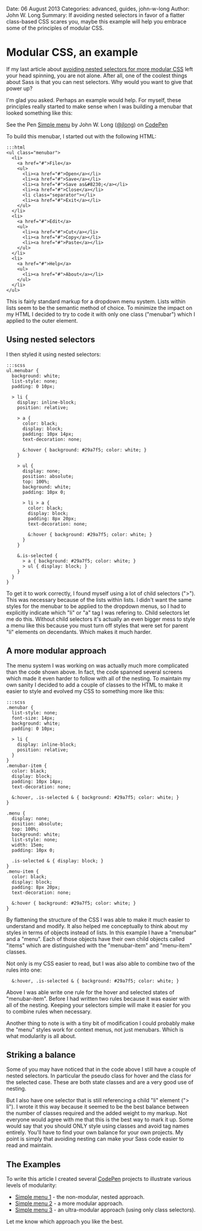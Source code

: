 Date: 06 August 2013
Categories: advanced, guides, john-w-long
Author: John W. Long
Summary: If avoiding nested selectors in favor of a flatter class-based CSS scares you, maybe this example will help you embrace some of the principles of modular CSS.

# Modular CSS, an example

If my last article about [avoiding nested selectors for more modular CSS](http://thesassway.com/intermediate/avoid-nested-selectors-for-more-modular-css) left your head spinning, you are not alone. After all, one of the coolest things about Sass is that you can nest selectors. Why would you want to give that power up?

I'm glad you asked. Perhaps an example would help. For myself, these principles really started to make sense when I was building a menubar that looked something like this:

<p data-height="300" data-theme-id="394" data-slug-hash="jJhbI" data-user="jlong" data-default-tab="result" class='codepen'>See the Pen <a href='http://codepen.io/jlong/pen/jJhbI'>Simple menu</a> by John W. Long (<a href='http://codepen.io/jlong'>@jlong</a>) on <a href='http://codepen.io'>CodePen</a></p>
<script async src="http://codepen.io/assets/embed/ei.js"></script>

To build this menubar, I started out with the following HTML:

    :::html
    <ul class="menubar">
      <li>
        <a href="#">File</a>
        <ul>
          <li><a href="#">Open</a></li>
          <li><a href="#">Save</a></li>
          <li><a href="#">Save as&#8230;</a></li>
          <li><a href="#">Close</a></li>
          <li class="separator"></li>
          <li><a href="#">Exit</a></li>
        </ul>
      </li>
      <li>
        <a href="#">Edit</a>
        <ul>
          <li><a href="#">Cut</a></li>
          <li><a href="#">Copy</a></li>
          <li><a href="#">Paste</a></li>
        </ul>
      </li>
      <li>
        <a href="#">Help</a>
        <ul>
          <li><a href="#">About</a></li>
        </ul>
      </li>
    </ul>

This is fairly standard markup for a dropdown menu system. Lists within lists seem to be the semantic method of choice. To minimize the impact on my HTML I decided to try to code it with only one class ("menubar") which I applied to the outer element.


## Using nested selectors

I then styled it using nested selectors:

    :::scss
    ul.menubar {
      background: white;
      list-style: none;
      padding: 0 10px;

      > li {
        display: inline-block;
        position: relative;

        > a {
          color: black;
          display: block;
          padding: 10px 14px;
          text-decoration: none;

          &:hover { background: #29a7f5; color: white; }
        }

        > ul {
          display: none;
          position: absolute;
          top: 100%;
          background: white;
          padding: 10px 0;

          > li > a {
            color: black;
            display: block;
            padding: 8px 20px;
            text-decoration: none;

            &:hover { background: #29a7f5; color: white; }
          }
        }

        &.is-selected {
          > a { background: #29a7f5; color: white; }
          > ul { display: block; }
        }
      }
    }

To get it to work correctly, I found myself using a lot of child selectors (">"). This was necessary because of the lists within lists. I didn't want the same styles for the menubar to be applied to the dropdown menus, so I had to explicitly indicate which "li" or "a" tag I was refering to. Child selectors let me do this. Without child selectors it's actually an even bigger mess to style a menu like this because you must turn off styles that were set for parent "li" elements on decendants. Which makes it much harder.


## A more modular approach

The menu system I was working on was actually much more complicated than the code shown above. In fact, the code spanned several screens which made it even harder to follow with all of the nesting. To maintain my own sanity I decided to add a couple of classes to the HTML to make it easier to style and evolved my CSS to something more like this:

    :::scss
    .menubar {
      list-style: none;
      font-size: 14px;
      background: white;
      padding: 0 10px;

      > li {
        display: inline-block;
        position: relative;
      }
    }
    .menubar-item {
      color: black;
      display: block;
      padding: 10px 14px;
      text-decoration: none;

      &:hover, .is-selected & { background: #29a7f5; color: white; }
    }

    .menu {
      display: none;
      position: absolute;
      top: 100%;
      background: white;
      list-style: none;
      width: 15em;
      padding: 10px 0;

      .is-selected & { display: block; }
    }
    .menu-item {
      color: black;
      display: block;
      padding: 8px 20px;
      text-decoration: none;

      &:hover { background: #29a7f5; color: white; }
    }

By flattening the structure of the CSS I was able to make it much easier to understand and modify. It also helped me conceptually to think about my styles in terms of objects instead of lists. In this example I have a "menubar" and a "menu". Each of those objects have their own child objects called "items" which are distinguished with the "menubar-item" and "menu-item" classes.

Not only is my CSS easier to read, but I was also able to combine two of the rules into one:

      &:hover, .is-selected & { background: #29a7f5; color: white; }

Above I was able write one rule for the hover and selected states of "menubar-item". Before I had written two rules because it was easier with all of the nesting. Keeping your selectors simple will make it easier for you to combine rules when necessary.

Another thing to note is with a tiny bit of modification I could probably make the "menu" styles work for context menus, not just menubars. Which is what modularity is all about.


## Striking a balance

Some of you may have noticed that in the code above I still have a couple of nested selectors. In particular the pseudo class for hover and the class for the selected case. These are both state classes and are a very good use of nesting.

But I also have one selector that is still referencing a child "li" element ("> li"). I wrote it this way because it seemed to be the best balance between the number of classes required and the added weight to my markup. Not everyone would agree with me that this is the best way to mark it up. Some would say that you should ONLY style using classes and avoid tag names entirely. You'll have to find your own balance for your own projects. My point is simply that avoiding nesting can make your Sass code easier to read and maintain.


## The Examples

To write this article I created several [CodePen](http://codepen.io) projects to illustrate various levels of modularity:

* [Simple menu 1](http://codepen.io/jlong/pen/LlCrx) - the non-modular, nested approach.
* [Simple menu 2](http://codepen.io/jlong/pen/wpbzq) - a more modular approach.
* [Simple menu 3](http://codepen.io/jlong/pen/AmwrK) - an ultra-modular approach (using only class selectors).

Let me know which approach you like the best.

